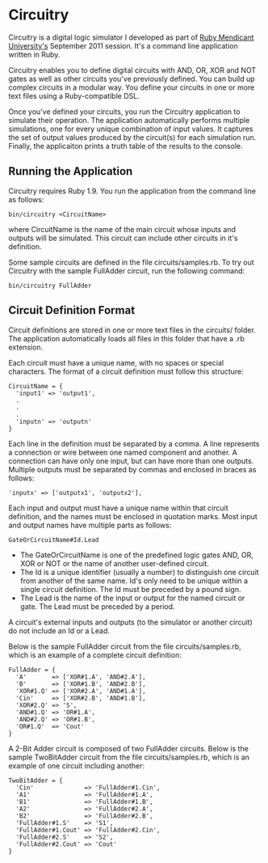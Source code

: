 # Circuitry

Circuitry is a digital logic simulator I developed as part of [Ruby Mendicant University's](http://university.rubymendicant.com/) September 2011 session. It's a command line application written in Ruby.

Circuitry enables you to define digital circuits with AND, OR, XOR and NOT gates as well as other circuits you've previously defined. You can build up complex circuits in a modular way. You define your circuits in one or more text files using a Ruby-compatible DSL.

Once you've defined your circuits, you run the Circuitry application to simulate their operation. The application automatically performs multiple simulations, one for every unique combination of input values. It captures the set of output values produced by the circuit(s) for each simulation run. Finally, the applicaiton prints a truth table of the results to the console.

## Running the Application

Circuitry requires Ruby 1.9. You run the application from the command line as follows:

    bin/circuitry <CircuitName>
  
where CircuitName is the name of the main circuit whose inputs and outputs will be simulated. This circuit can include other circuits in it's definition.

Some sample circuits are defined in the file circuits/samples.rb. To try out Circuitry with the sample FullAdder circuit, run the following command:

    bin/circuitry FullAdder

## Circuit Definition Format

Circuit definitions are stored in one or more text files in the circuits/ folder. The application automatically loads all files in this folder that have a .rb extension.

Each circuit must have a unique name, with no spaces or special characters. The format of a circuit definition must follow this structure:

    CircuitName = {
      'input1' => 'output1',
      .
      .
      .
      'inputn' => 'outputn'
    }

Each line in the definition must be separated by a comma. A line represents a connection or wire between one named component and another. A connection can have only one input, but can have more than one outputs. Multiple outputs must be separated by commas and enclosed in braces as follows:

    'inputx' => ['outputx1', 'outputx2'],

Each input and output must have a unique name within that circuit definition, and the names must be enclosed in quotation marks. Most input and output names have multiple parts as follows:

    GateOrCircuitName#Id.Lead

- The GateOrCircuitName is one of the predefined logic gates AND, OR, XOR or NOT or the name of another user-defined circuit.
- The Id is a unique identifier (usually a number) to distinguish one circuit from another of the same name. Id's only need to be unique within a single circuit definition. The Id must be preceded by a pound sign.
- The Lead is the name of the input or output for the named circuit or gate. The Lead must be preceded by a period.

A circuit's external inputs and outputs (to the simulator or another circuit) do not include an Id or a Lead.

Below is the sample FullAdder circuit from the file circuits/samples.rb, which is an example of a complete circuit definition:

    FullAdder = {
      'A'       => ['XOR#1.A', 'AND#2.A'],
      'B'       => ['XOR#1.B', 'AND#2.B'],
      'XOR#1.Q' => ['XOR#2.A', 'AND#1.A'],
      'Cin'     => ['XOR#2.B', 'AND#1.B'],
      'XOR#2.Q' => 'S',
      'AND#1.Q' => 'OR#1.A',
      'AND#2.Q' => 'OR#1.B',
      'OR#1.Q'  => 'Cout'
    }

A 2-Bit Adder circuit is composed of two FullAdder circuits. Below is the sample TwoBitAdder circuit from the file circuits/samples.rb, which is an example of one circuit including another:

    TwoBitAdder = {
      'Cin'              => 'FullAdder#1.Cin',
      'A1'               => 'FullAdder#1.A',
      'B1'               => 'FullAdder#1.B',
      'A2'               => 'FullAdder#2.A',
      'B2'               => 'FullAdder#2.B',
      'FullAdder#1.S'    => 'S1',
      'FullAdder#1.Cout' => 'FullAdder#2.Cin',
      'FullAdder#2.S'    => 'S2',
      'FullAdder#2.Cout' => 'Cout'
    }
